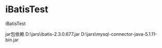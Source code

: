 # iBatisTest
iBatisTest

jar包依赖
D:\jars\ibatis-2.3.0.677.jar
D:\jars\mysql-connector-java-5.1.11-bin.jar 